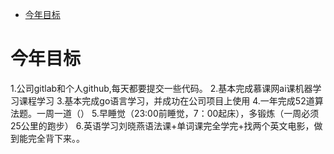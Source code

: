 
- [今年目标](#今年目标)

# 今年目标
  1.公司gitlab和个人github,每天都要提交一些代码。
  2.基本完成慕课网ai课机器学习课程学习
  3.基本完成go语言学习，并成功在公司项目上使用
  4.一年完成52道算法题。一周一道（）
  5.早睡觉（23:00前睡觉，7：00起床），多锻炼（一周必须25公里的跑步）
  6.英语学习刘晓燕语法课+单词课完全学完+找两个英文电影，做到能完全背下来。。














